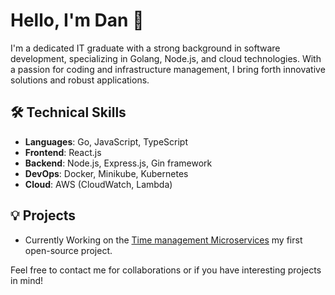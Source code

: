 # Hello, I'm Dan 👋

I'm a dedicated IT graduate with a strong background in software development, specializing in Golang, Node.js, and cloud technologies. With a passion for coding and infrastructure management, I bring forth innovative solutions and robust applications.

## 🛠️ Technical Skills
- **Languages**: Go, JavaScript, TypeScript
- **Frontend**: React.js
- **Backend**: Node.js, Express.js, Gin framework
- **DevOps**: Docker, Minikube, Kubernetes
- **Cloud**: AWS (CloudWatch, Lambda)

## 💡 Projects
- Currently Working on the [Time management Microservices](https://github.com/maestrom4/time-management-microservices) my first open-source project.


Feel free to contact me for collaborations or if you have interesting projects in mind!

<!-- Remember to replace [maestrom4] with your actual GitHub username and [maestro.m4@gmail.com] with your contact email -->

<!-- This is a comment: Update this template with your actual data -->


<!--
**maestrom4/maestrom4** is a ✨ _special_ ✨ repository because its `README.md` (this file) appears on your GitHub profile.

Here are some ideas to get you started:

- 🔭 I’m currently working on ...
- 🌱 I’m currently learning ...
- 👯 I’m looking to collaborate on ...
- 🤔 I’m looking for help with ...
- 💬 Ask me about ...
- 📫 How to reach me: ...
- 😄 Pronouns: ...
- ⚡ Fun fact: ...
-->
